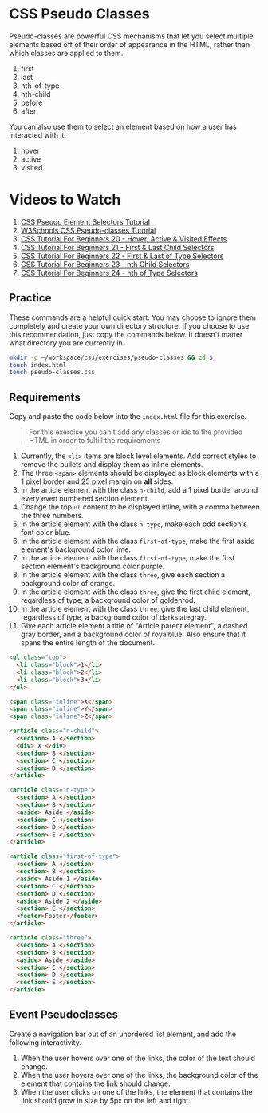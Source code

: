 # CSS Pseudo Classes

Pseudo-classes are powerful CSS mechanisms that let you select multiple elements based off of their order of appearance in the HTML, rather than which classes are applied to them.

1. first
1. last
1. nth-of-type
1. nth-child
1. before
1. after

You can also use them to select an element based on how a user has interacted with it.

1. hover
1. active
1. visited

# Videos to Watch

1. [CSS Pseudo Element Selectors Tutorial](https://www.youtube.com/watch?v=3hX5F2upeFQ)
1. [W3Schools CSS Pseudo-classes Tutorial](https://www.youtube.com/watch?v=gtY7VBru06Y)
1. [CSS Tutorial For Beginners 20 - Hover, Active & Visited Effects](https://www.youtube.com/watch?v=XT2PFpOyDzY)
1. [CSS Tutorial For Beginners 21 - First & Last Child Selectors](https://www.youtube.com/watch?v=UxHFB5_CSXc)
1. [CSS Tutorial For Beginners 22 - First & Last of Type Selectors](https://www.youtube.com/watch?v=7eVUWLv6gz4)
1. [CSS Tutorial For Beginners 23 - nth Child Selectors](https://www.youtube.com/watch?v=TVj1avJj8a8)
1. [CSS Tutorial For Beginners 24 - nth of Type Selectors](https://www.youtube.com/watch?v=E45xQZTgaUI)

## Practice

These commands are a helpful quick start. You may choose to ignore them completely and create your own directory structure. If you choose to use this recommendation, just copy the commands below. It doesn't matter what directory you are currently in.

```bash
mkdir -p ~/workspace/css/exercises/pseudo-classes && cd $_
touch index.html
touch pseudo-classes.css
```

## Requirements

Copy and paste the code below into the `index.html` file for this exercise.

> For this exercise you can't add any classes or ids to the provided HTML in order to fulfill the requirements

1. Currently, the `<li>` items are block level elements. Add correct styles to remove the bullets and display them as inline elements.
1. The three `<span>` elements should be displayed as block elements with a 1 pixel border and 25 pixel margin on **all** sides.
1. In the article element with the class `n-child`, add a 1 pixel border around every even numbered section element.
1. Change the top `ul` content to be displayed inline, with a comma between the three numbers.
1. In the article element with the class `n-type`, make each odd section's font color blue.
1. In the article element with the class `first-of-type`, make the first aside element's background color lime.
1. In the article element with the class `first-of-type`, make the first section element's background color purple.
1. In the article element with the class `three`, give each section a background color of orange.
1. In the article element with the class `three`, give the first child element, regardless of type, a background color of goldenrod.
1. In the article element with the class `three`, give the last child element, regardless of type, a background color of darkslategray.
1. Give each article element a title of "Article parent element", a dashed gray border, and a background color of royalblue. Also ensure that it spans the entire length of the document.


```html
<ul class="top">
  <li class="block">1</li>
  <li class="block">2</li>
  <li class="block">3</li>
</ul>

<span class="inline">X</span>
<span class="inline">Y</span>
<span class="inline">Z</span>

<article class="n-child">
  <section> A </section>
  <div> X </div>
  <section> B </section>
  <section> C </section>
  <section> D </section>
</article>

<article class="n-type">
  <section> A </section>
  <section> B </section>
  <aside> Aside </aside>
  <section> C </section>
  <section> D </section>
  <section> E </section>
</article>

<article class="first-of-type">
  <section> A </section>
  <section> B </section>
  <aside> Aside 1 </aside>
  <section> C </section>
  <section> D </section>
  <aside> Aside 2 </aside>
  <section> E </section>
  <footer>Footer</footer>
</article>

<article class="three">
  <section> A </section>
  <section> B </section>
  <aside> Aside </aside>
  <section> C </section>
  <section> D </section>
  <section> E </section>
</article>
```

## Event Pseudoclasses

Create a navigation bar out of an unordered list element, and add the following interactivity.

1. When the user hovers over one of the links, the color of the text should change.
1. When the user hovers over one of the links, the background color of the element that contains the link should change.
1. When the user clicks on one of the links, the element that contains the link should grow in size by 5px on the left and right.

